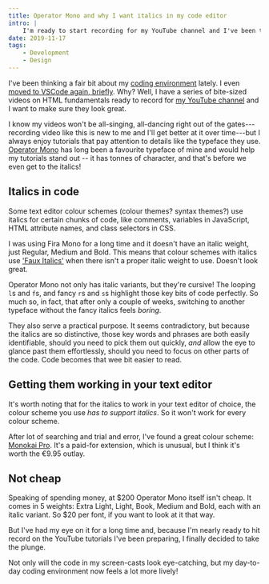 ```yaml
---
title: Operator Mono and why I want italics in my code editor
intro: |
    I'm ready to start recording for my YouTube channel and I've been thinking about what my coding environment looks like.
date: 2019-11-17
tags:
    - Development
    - Design
---
```


I've been thinking a fair bit about my [coding environment](/blog/ligatures-in-coding-fonts) lately. I even [moved to VSCode again, briefly](https://twitter.com/tempertemper/status/1188745942285082625?s=20). Why? Well, I have a series of bite-sized videos on HTML fundamentals ready to record for [my YouTube channel](https://youtube.com/tempertemper) and I want to make sure they look great.

I know my videos won't be all-singing, all-dancing right out of the gates---recording video like this is new to me and I'll get better at it over time---but I always enjoy tutorials that pay attention to details like the typeface they use. [Operator Mono](https://www.typography.com/blog/introducing-operator) has long been a favourite typeface of mine and would help my tutorials stand out -- it has tonnes of character, and that's before we even get to the italics!


## Italics in code

Some text editor colour schemes (colour themes? syntax themes?) use italics for certain chunks of code, like comments, variables in JavaScript, HTML attribute names, and class selectors in CSS.

I was using Fira Mono for a long time and it doesn't have an italic weight, just Regular, Medium and Bold. This means that colour schemes with italics use ['Faux Italics'](https://alistapart.com/article/say-no-to-faux-bold/) when there isn't a proper italic weight to use. Doesn't look great.

Operator Mono not only has italic variants, but they're cursive! The looping `l`s and `f`s, and fancy `r`s and `s`s highlight those key bits of code perfectly. So much so, in fact, that after only a couple of weeks, switching to another typeface without the fancy italics feels *boring*.

They also serve a practical purpose. It seems contradictory, but because the italics are so distinctive, those key words and phrases are both easily identifiable, should you need to pick them out quickly, *and* allow the eye to glance past them effortlessly, should you need to focus on other parts of the code. Code becomes that wee bit easier to read.


## Getting them working in your text editor

It's worth noting that for the italics to work in your text editor of choice, the colour scheme you use *has to support italics*. So it won't work for every colour scheme.

After lot of searching and trial and error, I've found a great colour scheme: [Monokai Pro](https://monokai.pro). It's a paid-for extension, which is unusual, but I think it's worth the €9.95 outlay.


## Not cheap

Speaking of spending money, at $200 Operator Mono itself isn't cheap. It comes in 5 weights: Extra Light, Light, Book, Medium and Bold, each with an italic variant. So $20 per font, if you want to look at it that way.

But I've had my eye on it for a long time and, because I'm nearly ready to hit record on the YouTube tutorials I've been preparing, I finally decided to take the plunge.

Not only will the code in my screen-casts look eye-catching, but my day-to-day coding environment now feels a lot more lively!

